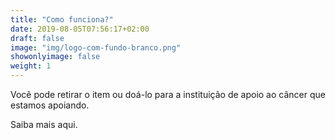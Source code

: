 ```yaml
---
title: "Como funciona?"
date: 2019-08-05T07:56:17+02:00
draft: false
image: "img/logo-com-fundo-branco.png"
showonlyimage: false
weight: 1
---
```


Você pode retirar o item ou doá-lo para a instituição de apoio ao câncer que estamos apoiando.

Saiba mais aqui.

<!--more-->
